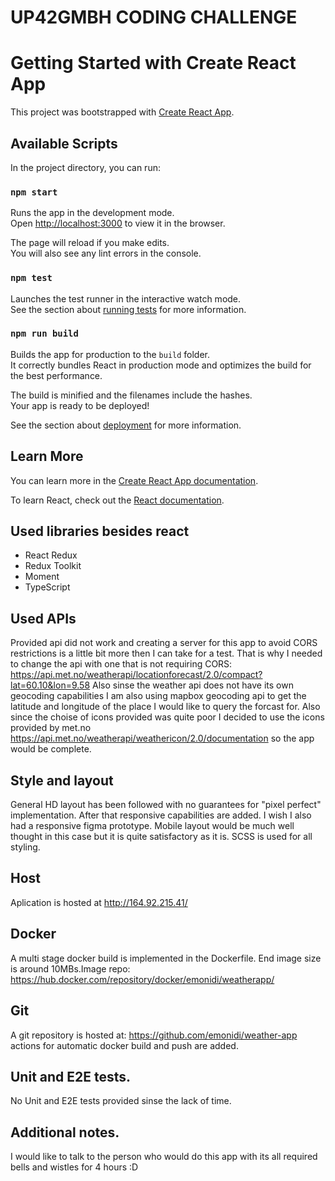 # UP42GMBH CODING CHALLENGE
# Getting Started with Create React App

This project was bootstrapped with [Create React App](https://github.com/facebook/create-react-app).

## Available Scripts

In the project directory, you can run:

### `npm start`

Runs the app in the development mode.\
Open [http://localhost:3000](http://localhost:3000) to view it in the browser.

The page will reload if you make edits.\
You will also see any lint errors in the console.

### `npm test`

Launches the test runner in the interactive watch mode.\
See the section about [running tests](https://facebook.github.io/create-react-app/docs/running-tests) for more information.

### `npm run build`

Builds the app for production to the `build` folder.\
It correctly bundles React in production mode and optimizes the build for the best performance.

The build is minified and the filenames include the hashes.\
Your app is ready to be deployed!

See the section about [deployment](https://facebook.github.io/create-react-app/docs/deployment) for more information.

## Learn More

You can learn more in the [Create React App documentation](https://facebook.github.io/create-react-app/docs/getting-started).

To learn React, check out the [React documentation](https://reactjs.org/).

## Used libraries besides react
* React Redux
* Redux Toolkit
* Moment
* TypeScript

## Used APIs
Provided api did not work and creating a server for this app to avoid CORS restrictions is a little bit more then I can take for a test. That is why I needed to change the api with one that is not requiring CORS: https://api.met.no/weatherapi/locationforecast/2.0/compact?lat=60.10&lon=9.58
Also sinse the weather api does not have its own geocoding capabilities I am also using mapbox geocoding api to get the latitude and longitude of the place I would like to query the forcast for. Also since the choise of icons provided was quite poor I decided to use the icons provided by met.no https://api.met.no/weatherapi/weathericon/2.0/documentation so the app would be complete. 

## Style and layout 
General HD layout has been followed with no guarantees for "pixel perfect" implementation. After that responsive capabilities are added. I wish I also had a responsive figma prototype. Mobile layout would be much well thought in this case but it is quite satisfactory as it is. SCSS is used for all styling. 

## Host
Aplication is hosted at http://164.92.215.41/

## Docker
A multi stage docker build is implemented in the Dockerfile. End image size is around 10MBs.Image repo: https://hub.docker.com/repository/docker/emonidi/weatherapp/

## Git
A git repository is hosted at: https://github.com/emonidi/weather-app actions for automatic docker build and push are added. 

## Unit and E2E tests.
No Unit and E2E tests provided sinse the lack of time. 

## Additional notes. 
I would like to talk to the person who would do this app with its all required bells and wistles for 4 hours :D 
